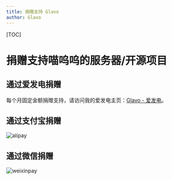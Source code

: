 ```yaml
---
title: 捐赠支持 Glavo
author: Glavo
---
```


[TOC]

# 捐赠支持喵呜呜的服务器/开源项目

## 通过爱发电捐赠

每个月固定金额捐赠支持，请访问我的爱发电主页：[Glavo - 爱发电](https://afdian.net/@Glavo)。

## 通过支付宝捐赠

![alipay](https://s2.ax1x.com/2020/02/04/1B9yFK.png)

## 通过微信捐赠

![weixinpay](https://s2.ax1x.com/2020/02/04/1B9ro6.png)

